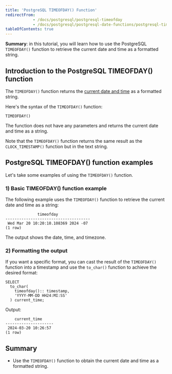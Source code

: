 ```yaml
---
title: 'PostgreSQL TIMEOFDAY() Function'
redirectFrom:
            - /docs/postgresql/postgresql-timeofday 
            - /docs/postgresql/postgresql-date-functions/postgresql-timeofday/
tableOfContents: true
---
```



**Summary**: in this tutorial, you will learn how to use the PostgreSQL `TIMEOFDAY()` function to retrieve the current date and time as a formatted string.

## Introduction to the PostgreSQL TIMEOFDAY() function

The `TIMEOFDAY()` function returns the [current date and time](https://www.postgresqltutorial.com/postgresql-date-functions/postgresql-current_timestamp/) as a formatted string.

Here's the syntax of the `TIMEOFDAY()` function:

```
TIMEOFDAY()
```

The function does not have any parameters and returns the current date and time as a string.

Note that the `TIMEOFDAY()` function returns the same result as the `CLOCK_TIMESTAMP()` function but in the text string.

## PostgreSQL TIMEOFDAY() function examples

Let's take some examples of using the `TIMEOFDAY()` function.

### 1) Basic TIMEOFDAY() function example

The following example uses the `TIMEOFDAY()` function to retrieve the current date and time as a string:

```
              timeofday
-------------------------------------
 Wed Mar 20 10:20:10.108369 2024 -07
(1 row)
```

The output shows the date, time, and timezone.

### 2) Formatting the output

If you want a specific format, you can cast the result of the `TIMEOFDAY()` function into a timestamp and use the `to_char()` function to achieve the desired format:

```
SELECT
  to_char(
    timeofday():: timestamp,
    'YYYY-MM-DD HH24:MI:SS'
  ) current_time;
```

Output:

```
    current_time
---------------------
 2024-03-20 10:26:57
(1 row)
```

## Summary

- Use the `TIMEOFDAY()` function to obtain the current date and time as a formatted string.

